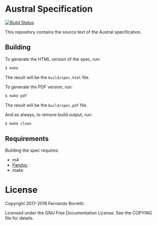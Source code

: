 # Austral Specification

[![Build Status](https://travis-ci.org/austral/specification.svg?branch=master)](https://travis-ci.org/austral/specification)

This repository contains the source text of the Austral specification.

## Building

To generate the HTML version of the spec, run:

```bash
$ make
```

The result will be the `build/spec.html` file.

To generate the PDF version, run:

```bash
$ make pdf
```

The result will be the `build/spec.pdf` file.

And as always, to remove build output, run:

```bash
$ make clean
```

## Requirements

Building the spec requires:

- m4
- [Pandoc](https://pandoc.org/)
- make

# License

Copyright 2017-2018 Fernando Borretti.

Licensed under the GNU Free Documentation License. See the COPYING file for
details.
